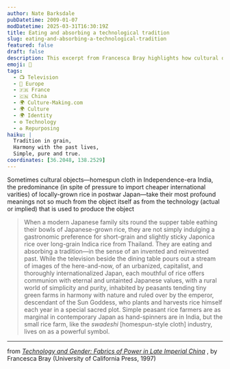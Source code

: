 ```yaml
---
author: Nate Barksdale
pubDatetime: 2009-01-07
modDatetime: 2025-03-31T16:30:19Z
title: Eating and absorbing a technological tradition
slug: eating-and-absorbing-a-technological-tradition
featured: false
draft: false
description: This excerpt from Francesca Bray highlights how cultural objects and practices can embody profound meanings through the technologies involved in their production, particularly in the context of Japan's agricultural traditions.
emoji: 🍚
tags:
  - 📺 Television
  - 🍷 Europe
  - 🇫🇷 France
  - 🇨🇳 China
  - 🌍 Culture-Making.com
  - 🌍 Culture
  - 🌍 Identity
  - ⚙️ Technology
  - ♻️ Repurposing
haiku: |
  Tradition in grain,  
  Harmony with the past lives,  
  Simple, pure and true.
coordinates: [36.2048, 138.2529]
---
```


Sometimes cultural objects—homespun cloth in Independence-era India, the predominance (in spite of pressure to import cheaper international varities) of locally-grown rice in postwar Japan—take their most profound meanings not so much from the object itself as from the technology (actual or implied) that is used to produce the object

> When a modern Japanese family sits round the supper table eathing their bowls of Japanese-grown rice, they are not simply indulging a gastronomic preference for short-grain and slightly sticky Japonica rice over long-grain Indica rice from Thailand. They are eating and absorbing a tradition—in the sense of an invented and reinvented past. While the television beside the dining table pours out a stream of images of the here-and-now, of an urbanized, capitalist, and thoroughly internationalized Japan, each mouthful of rice offers communion with eternal and untainted Japanese values, with a rural world of simplicity and purity, inhabited by peasants tending tiny green farms in harmony with nature and ruled over by the emperor, descendant of the Sun Goddess, who plants and harvests rice himself each year in a special sacred plot. Simple peasant rice farmers are as marginal in contemporary Japan as hand-spinners are in India, but the small rice farm, like the _swadeshi_ [homespun-style cloth] industry, lives on as a powerful symbol.

---

from _[Technology and Gender: Fabrics of Power in Late Imperial China](http://books.google.com/books?id=fhmN7zqh6A0C&printsec=frontcover&dq=technology+gender+fabrics+power&ei=0QtlSbfuMYrIlQTzzf3aCg#PPA23,M1)_ , by Francesca Bray (University of California Press, 1997)
